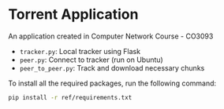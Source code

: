 # Torrent Application

An application created in Computer Network Course - CO3093

- ```tracker.py```: Local tracker using Flask
- ```peer.py```: Connect to tracker (run on Ubuntu)
- ```peer_to_peer.py```: Track and download necessary chunks

To install all the required packages, run the following command:

```bash
pip install -r ref/requirements.txt
